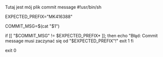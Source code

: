 Tutaj jest mój plik commit message
#!usr/bin/sh

EXPECTED_PREFIX="MK416388"

COMMIT_MSG=$(cat "$1")

if [[ "$COMMIT_MSG" != $EXPECTED_PREFIX* ]]; then
    echo "Błąd: Commit message musi zaczynać się od "$EXPECTED_PREFIX"!"
    exit 1
fi

exit 0
